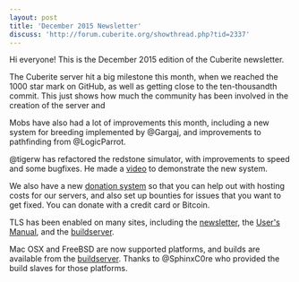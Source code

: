 ```yaml
---
layout: post
title: 'December 2015 Newsletter'
discuss: 'http://forum.cuberite.org/showthread.php?tid=2337'
---
```

Hi everyone! This is the December 2015 edition of the Cuberite newsletter.

The Cuberite server hit a big milestone this month, when we reached the 1000 star mark on GitHub, as well as getting close to the ten-thousandth commit. This just shows how much the community has been involved in the creation of the server and

Mobs have also had a lot of improvements this month, including a new system for breeding implemented by @Gargaj, and improvements to pathfinding from @LogicParrot.

@tigerw has refactored the redstone simulator, with improvements to speed and some bugfixes. He made a [video](https://www.youtube.com/watch?v=5q-nmkelEDI) to demonstrate the new system.

We also have a new [donation system](https://www.bountysource.com/teams/cuberite) so that you can help out with hosting costs for our servers, and also set up bounties for issues that you want to get fixed. You can donate with a credit card or Bitcoin.

TLS has been enabled on many sites, including the [newsletter](https://newsletter.cuberite.org), the [User's Manual](https://book.cuberite.org), and the [buildserver](https://builds.cuberite.org).

Mac OSX and FreeBSD are now supported platforms, and builds are available from the [buildserver](https://builds.cuberite.org). Thanks to @SphinxC0re who provided the build slaves for those platforms.
